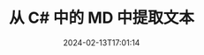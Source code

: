 ---
############################# Static ############################
layout: "auto-gen-parser"
date: 2024-02-13T17:01:14
draft: false
otherformats: 

############################# Head ############################
head_title: "从 C# 中的 MD 中提取文本"
head_description: "从 C# 中的文档文件中快速提取文本。"

############################# Header ############################
title: "从 C# 中的 MD 中提取文本"
description: "使用几行 .NET 代码从 MD 中提取文本。"
bg_image: "https://cms.admin.containerize.com/templates/aspose/App_Themes/V3/images/bg/header1.png"
bg_overlay: false
button:
    enable: true
    icon: "fas fa-arrow-down"
    label: "下载免费试用版"
    link: "https://downloads.groupdocs.com/parser/net"

############################# SubMenu ############################
submenu:
    enable: true

    left:
        img_alt: "GroupDocs.Parser for .NET"
        image: "https://cms.admin.containerize.com/templates/groupdocs/images/product-logos/90x90-noborder/groupdocs-parser-net.png"
        product: "GroupDocs.Parser"
        platform: ".NET"

    middle:
        button:

            # button loop
            - link: "https://apireference.groupdocs.com/parser/net"
              text: "API参考"

            # button loop
            - link: "https://github.com/groupdocs-parser"
              text: "代码示例"

            # button loop
            - link: "https://products.groupdocs.app/parser/family"
              text: "现场演示"

            # button loop
            - link: "https://purchase.groupdocs.com/pricing/parser/net"
              text: "价钱"

    right:
        link_download: "https://downloads.groupdocs.com/parser"
        link_learn: "https://docs.groupdocs.com/parser/net"
        link_buy: "https://purchase.groupdocs.com"

############################# About ############################
about:
    enable: true
    title: "如何从 MD 文件 .NET API 中提取文本？"
    content: |
        [GroupDocs.Parser for .NET](/zh/parser/net/) 是一个文本、元数据和图像提取器 API，适用于使用 C#、ASP.NET 和其他 .NET 技术开发的业务应用程序。它支持从支持格式的文件中提取原始、格式化和结构化文本以及元数据。通过 GroupDocs.Parser for .NET，您的应用程序还可以解析流行格式的受密码保护的文档，例如 Word 处理文档、Excel 电子表格、PowerPoint 演示文稿、OneNote、PDF 文件和 ZIP 存档。
        
        GroupDocs.Parser API 是需要文件文本提取功能的企业解决方案的正确选择。这些 API 在所有主要操作系统和平台（包括 Frameworks: .NET Framework, .NET Standard, .NET Core, Mono）上均得到良好支持。

############################# Steps ############################
steps:
    enable: true
    title_left: "从 .NET 中的 MD 中提取文本"
    content_left: |
        [GroupDocs.Parser for .NET](/zh/parser/net/) 让 C# 开发者只需执行几个简单的步骤即可轻松从 MD 文件中提取文本。
        
        * 实例化初始文档的 [Parser](https://reference.groupdocs.com/net/parser/groupdocs.parser/parser) 对象；
        * 调用 [GetText](https://reference.groupdocs.com/net/parser/groupdocs.parser/parser/methods/gettext) 方法并获取 [TextReader](https://docs.microsoft.com/en-us/dotnet/api/system.io.textreader?view=netframework-2.0) 对象；
        * 检查 reader 是否不为*null*（文档支持文本提取）；
        * 阅读读者的文字。

    title_right: "了解有关文本提取的更多信息"
    content_right: |
        * <a href="https://docs.groupdocs.com/parser/net/extract-text-in-accurate-mode/">如何在精确模式下提取文本</a>
        * <a href="https://docs.groupdocs.com/parser/net/extract-text-in-raw-mode/">如何在原始模式下提取文本</a>
 
    code: |
     {{% parser/additional-styles %}}
     {{< parser/code-parser title="如何使用 C# 示例代码从 MD 文件中提取文本">}}

        ```csharp    
        // 使用 GroupDocs.Parser API 从 MD 文件中提取文本
        // 创建 Parser 类的实例
        using (Parser parser = new Parser(filePath)) {
            // 将文本提取到阅读器中
            using (TextReader reader = parser.GetText()) {
                // 打印文档中的文本
                // 如果不支持文本提取，则 reader 为空
                Console.WriteLine(reader == null ? "不支持文本提取" : reader.ReadToEnd());
            }
        }
        ```
     {{< /parser/code-parser >}}

############################# More ############################
more:
    enable: true
    title_left: "系统要求"
    content_left: |
        GroupDocs.Parser for .NET 所有主要平台和操作系统均支持 API。在执行下面的代码之前，请确保您的系统上安装了以下先决条件。
        
        * 操作系统：Microsoft Windows、Linux、MacOS
        * 开发环境：Microsoft Visual Studio, Xamarin, MonoDevelop
        * 构架
        * 从 [Nuget](https://www.nuget.org/packages/groupdocs.parser) 下载最新版本的 GroupDocs.Parser for .NET

    title_right: "为什么使用GroupDocs.Parser for .NET"
    content_right: |
        * 支持从任何支持的文档中提取纯文本    
        * 通过用户定义的模板解析文档    
        * 全面支持结构化文本提取    
        * 通过关键字和正则表达式进行文本搜索    
        * 提取格式化文本、元数据、图像、容器和附件    
        * 提取某些支持的文档格式的目录    
        * 从 PDF 文档解析表单数据    
        * 从文档中提取超链接   

############################# Demos ############################
demos:
    enable: true
    title: "现场演示 - 从 MD 在线提取文本"
    content: |
       立即访问 [GroupDocs.Parser 现场演示](https://products.groupdocs.app/parser/text/md) 网站，从 MD 文件中提取文本。
       现场演示有以下好处。
        
############################# About Formats ############################
about_formats:
    enable: true

############################# More Formats ############################
more_formats:
    enable: true
    title: "从其他文档格式中提取文本"
    content: |
        .NET 用于文件格式和图像的文档解析和文本提取 API。提取一些流行文件格式的数据，如下所述。

############################# Back to top ###############################
back_to_top:
    enable: true
---